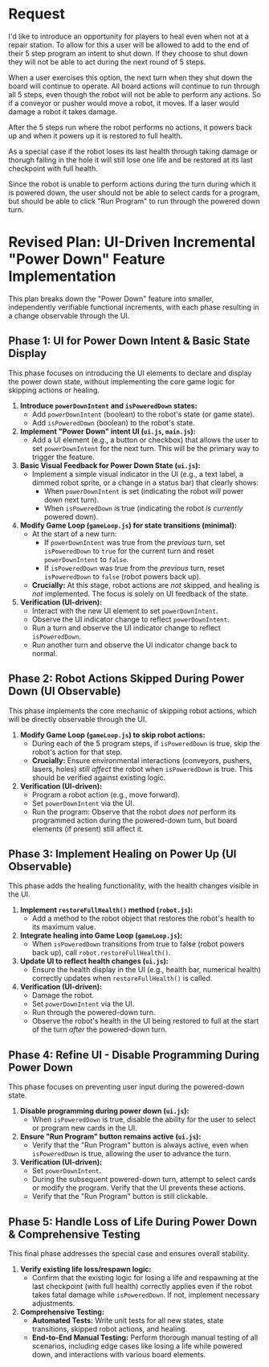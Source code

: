 # Request

I'd like to introduce an opportunity for players to heal even when not at a repair station. To allow
for this a user will be allowed to add to the end of their 5 step program an intent to shut down. If
they choose to shut down they will not be able to act during the next round of 5 steps.

When a user exercises this option, the next turn when they shut down the board will continue to operate.
All board actions will continue to run through all 5 steps, even though the robot will not be able to
perform any actions. So if a conveyor or pusher would move a robot, it moves. If a laser would damage a
robot it takes damage.

After the 5 steps run where the robot performs no actions, it powers back up and when it powers up it
is restored to full health. 

As a special case if the robot loses its last health through taking damage or thorugh falling in the hole
it will still lose one life and be restored at its last checkpoint with full health.

Since the robot is unable to perform actions during the turn during which it is powered down, the user
should not be able to select cards for a program, but should be able to click "Run Program" to run through
the powered down turn.

# Revised Plan: UI-Driven Incremental "Power Down" Feature Implementation

This plan breaks down the "Power Down" feature into smaller, independently verifiable functional increments, with each phase resulting in a change observable through the UI.

## Phase 1: UI for Power Down Intent & Basic State Display

This phase focuses on introducing the UI elements to declare and display the power down state, without implementing the core game logic for skipping actions or healing.

1.  **Introduce `powerDownIntent` and `isPoweredDown` states:**
    *   Add `powerDownIntent` (boolean) to the robot's state (or game state).
    *   Add `isPoweredDown` (boolean) to the robot's state.
2.  **Implement "Power Down" intent UI (`ui.js`, `main.js`):**
    *   Add a UI element (e.g., a button or checkbox) that allows the user to set `powerDownIntent` for the next turn. This will be the primary way to trigger the feature.
3.  **Basic Visual Feedback for Power Down State (`ui.js`):**
    *   Implement a simple visual indicator in the UI (e.g., a text label, a dimmed robot sprite, or a change in a status bar) that clearly shows:
        *   When `powerDownIntent` is set (indicating the robot *will* power down next turn).
        *   When `isPoweredDown` is true (indicating the robot *is currently* powered down).
4.  **Modify Game Loop (`gameLoop.js`) for state transitions (minimal):**
    *   At the start of a new turn:
        *   If `powerDownIntent` was true from the *previous* turn, set `isPoweredDown` to `true` for the current turn and reset `powerDownIntent` to `false`.
        *   If `isPoweredDown` was true from the *previous* turn, reset `isPoweredDown` to `false` (robot powers back up).
    *   **Crucially:** At this stage, robot actions are *not* skipped, and healing is *not* implemented. The focus is solely on UI feedback of the state.
5.  **Verification (UI-driven):**
    *   Interact with the new UI element to set `powerDownIntent`.
    *   Observe the UI indicator change to reflect `powerDownIntent`.
    *   Run a turn and observe the UI indicator change to reflect `isPoweredDown`.
    *   Run another turn and observe the UI indicator change back to normal.

## Phase 2: Robot Actions Skipped During Power Down (UI Observable)

This phase implements the core mechanic of skipping robot actions, which will be directly observable through the UI.

1.  **Modify Game Loop (`gameLoop.js`) to skip robot actions:**
    *   During each of the 5 program steps, if `isPoweredDown` is true, skip the robot's action for that step.
    *   **Crucially:** Ensure environmental interactions (conveyors, pushers, lasers, holes) *still affect* the robot when `isPoweredDown` is true. This should be verified against existing logic.
2.  **Verification (UI-driven):**
    *   Program a robot action (e.g., move forward).
    *   Set `powerDownIntent` via the UI.
    *   Run the program: Observe that the robot *does not* perform its programmed action during the powered-down turn, but board elements (if present) still affect it.

## Phase 3: Implement Healing on Power Up (UI Observable)

This phase adds the healing functionality, with the health changes visible in the UI.

1.  **Implement `restoreFullHealth()` method (`robot.js`):**
    *   Add a method to the robot object that restores the robot's health to its maximum value.
2.  **Integrate healing into Game Loop (`gameLoop.js`):**
    *   When `isPoweredDown` transitions from true to false (robot powers back up), call `robot.restoreFullHealth()`.
3.  **Update UI to reflect health changes (`ui.js`):**
    *   Ensure the health display in the UI (e.g., health bar, numerical health) correctly updates when `restoreFullHealth()` is called.
4.  **Verification (UI-driven):**
    *   Damage the robot.
    *   Set `powerDownIntent` via the UI.
    *   Run through the powered-down turn.
    *   Observe the robot's health in the UI being restored to full at the start of the turn *after* the powered-down turn.

## Phase 4: Refine UI - Disable Programming During Power Down

This phase focuses on preventing user input during the powered-down state.

1.  **Disable programming during power down (`ui.js`):**
    *   When `isPoweredDown` is true, disable the ability for the user to select or program new cards in the UI.
2.  **Ensure "Run Program" button remains active (`ui.js`):**
    *   Verify that the "Run Program" button is always active, even when `isPoweredDown` is true, allowing the user to advance the turn.
3.  **Verification (UI-driven):**
    *   Set `powerDownIntent`.
    *   During the subsequent powered-down turn, attempt to select cards or modify the program. Verify that the UI prevents these actions.
    *   Verify that the "Run Program" button is still clickable.

## Phase 5: Handle Loss of Life During Power Down & Comprehensive Testing

This final phase addresses the special case and ensures overall stability.

1.  **Verify existing life loss/respawn logic:**
    *   Confirm that the existing logic for losing a life and respawning at the last checkpoint (with full health) correctly applies even if the robot takes fatal damage while `isPoweredDown`. If not, implement necessary adjustments.
2.  **Comprehensive Testing:**
    *   **Automated Tests:** Write unit tests for all new states, state transitions, skipped robot actions, and healing.
    *   **End-to-End Manual Testing:** Perform thorough manual testing of all scenarios, including edge cases like losing a life while powered down, and interactions with various board elements.